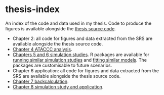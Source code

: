 # thesis-index
An index of the code and data used in my thesis.
Code to produce the figures is available alongside the [thesis source code](https://github.com/joshuablake/thesis).

* Chapter 2: all code for figures and data extracted from the SRS are available alongside the thesis source code.
* [Chapter 4 ATACCC analysis](https://github.com/joshuablake/SARS-CoV-2-viral-shedding-dynamics).
* [Chapters 5 and 6 simulation studies](https://github.com/joshuablake/CIS_survival_analysis_sims). R packages are available for [running similar simulation studies](https://github.com/joshuablake/cisSimulation) and [fitting similar models](https://github.com/joshuablake/cisDurationModel). The packages are customisable to future scenarios.
* Chapter 6 application: all code for figures and data extracted from the SRS are available alongside the thesis source code.
* [Chapter 7 backcalculation](https://github.com/joshuablake/CIS-backcalc).
* [Chapter 8 simulation study and application](https://github.com/joshuablake/CIS-seir).